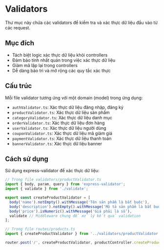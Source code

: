 # Validators

Thư mục này chứa các validators để kiểm tra và xác thực dữ liệu đầu vào từ các request.

## Mục đích

- Tách biệt logic xác thực dữ liệu khỏi controllers
- Đảm bảo tính nhất quán trong việc xác thực dữ liệu
- Giảm mã lặp lại trong controllers
- Dễ dàng bảo trì và mở rộng các quy tắc xác thực

## Cấu trúc

Mỗi file validator tương ứng với một domain (model) trong ứng dụng:

- `authValidator.ts`: Xác thực dữ liệu đăng nhập, đăng ký
- `productValidator.ts`: Xác thực dữ liệu sản phẩm
- `categoryValidator.ts`: Xác thực dữ liệu danh mục
- `orderValidator.ts`: Xác thực dữ liệu đơn hàng
- `userValidator.ts`: Xác thực dữ liệu người dùng
- `couponValidator.ts`: Xác thực dữ liệu mã giảm giá
- `paymentValidator.ts`: Xác thực dữ liệu thanh toán
- `bannerValidator.ts`: Xác thực dữ liệu banner

## Cách sử dụng

Sử dụng express-validator để xác thực dữ liệu:

```typescript
// Trong file validators/productValidator.ts
import { body, param, query } from 'express-validator';
import { validate } from './validate';

export const createProductValidator = [
  body('name').notEmpty().withMessage('Tên sản phẩm là bắt buộc'),
  body('description').notEmpty().withMessage('Mô tả sản phẩm là bắt buộc'),
  body('price').isNumeric().withMessage('Giá phải là số'),
  validate // Middleware chung để xử lý kết quả validation
];

// Trong file routes/products.ts
import { createProductValidator } from '../validators/productValidator';

router.post('/', createProductValidator, productController.createProduct);
``` 